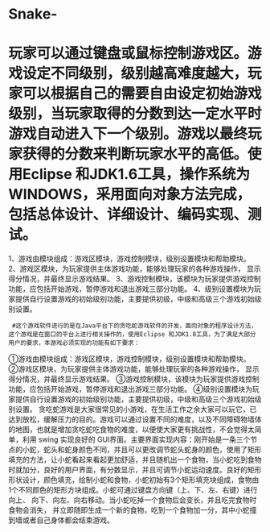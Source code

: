 # Snake-
# 玩家可以通过键盘或鼠标控制游戏区。游戏设定不同级别，级别越高难度越大，玩家可以根据自己的需要自由设定初始游戏级别，当玩家取得的分数到达一定水平时游戏自动进入下一个级别。游戏以最终玩家获得的分数来判断玩家水平的高低。使用Eclipse 和JDK1.6工具，操作系统为WINDOWS，采用面向对象方法完成，包括总体设计、详细设计、编码实现、测试。
1、游戏由模块组成：游戏区模块，游戏控制模块，级别设置模块和帮助模块。
2、游戏区模块，为玩家提供主体游戏功能，能够处理玩家的各种游戏操作，
显示得分情况，并最终显示游戏结果。
3、游戏控制模块，该模块为玩家提供游戏控制功能，应包括开始游戏，暂停游戏和退出游戏三部分功能。
4、级别设置模块为玩家提供自行设置游戏的初始级别功能，主要提供初级，中级和高级三个游戏初始级别设置。
     
     
     #这个游戏软件进行的是在Java平台下的贪吃蛇游戏软件的开发，面向对象的程序设计方法，这个游戏是在窗口的平台上进行相关操作的，使用Eclipse 和JDK1.8工具，为了满足大部分用户的要求，本游戏必须实现的功能有如下要求：
①游戏由模块组成：游戏区模块，游戏控制模块，级别设置模块和帮助模块。
②游戏区模块，为玩家提供主体游戏功能，能够处理玩家的各种游戏操作，
显示得分情况，并最终显示游戏结果。
③游戏控制模块，该模块为玩家提供游戏控制功能，应包括开始游戏，暂停游戏和退出游戏三部分功能。
④级别设置模块为玩家提供自行设置游戏的初始级别功能，主要提供初级，中级和高级三个游戏初始级别设置。
贪吃蛇游戏是大家很常见的小游戏，在生活工作之余大家可以玩它，已达到放松，缓解压力的目的。游戏可以通过设置不同的难度，以及不同障碍物墙体的地图，也就是增加贪吃蛇吃食物的难度，以便使大家更有挑战性，不会觉得太简单，利用 swing 实现良好的 GUI界面。主要界面实现内容：刚开始是一条三个节点的小蛇，蛇头和蛇身颜色不同，并且可以更改调节蛇头蛇身的颜色，使用了矩形填充的方法，让小蛇看起来看起更加舒适，并且随机出一个食物，当小蛇吃到食物时就加分，良好的用户界面，有分数显示，并且可调节小蛇运动速度。良好的矩形形状设计，颜色填充，绘制小蛇和食物，小蛇初始有3个矩形填充块组成，食物由1个不同颜色的矩形方块组成。小蛇可通过键盘方向键（上、下、左、右键）进行向上、 向下、向左、向右移动。当小蛇吃掉一个食物后会变长，并且吃完食物时食物会消失， 并立即随即生成一个新的食物，吃到一个食物加一分，其中小蛇撞到墙或者自己身体都会结束游戏。
